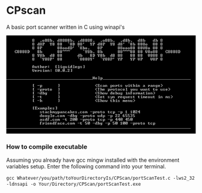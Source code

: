 # CPscan
A basic port scanner written in C using winapi's

![CPScan screenshot](/Assets/cp.png)

### How to compile executable
Assuming you already have gcc mingw installed with the environment variables setup. Enter the following command into your terminal.
```
gcc Whatever/you/path/toYourDirectoryIs/CPScan/portScanTest.c -lws2_32 -ldnsapi -o Your/Directory/CPScan/portScanTest.exe
```
